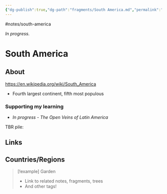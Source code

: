 ```yaml
---
{"dg-publish":true,"dg-path":"fragments/South America.md","permalink":"/fragments/south-america/","created":"2025-03-17T17:50:52.210-04:00","updated":"2025-03-22T22:35:23.212-04:00"}
---
```


#notes/south-america

*In progress.*
# South America 
## About
https://en.wikipedia.org/wiki/South_America
- Fourth largest continent, fifth most populous

### Supporting my learning
- *In progress - The Open Veins of Latin America*

TBR pile:

## Links

## Countries/Regions

> [!example] Garden
> - Link to related notes, fragments, trees
> - And other tags!

